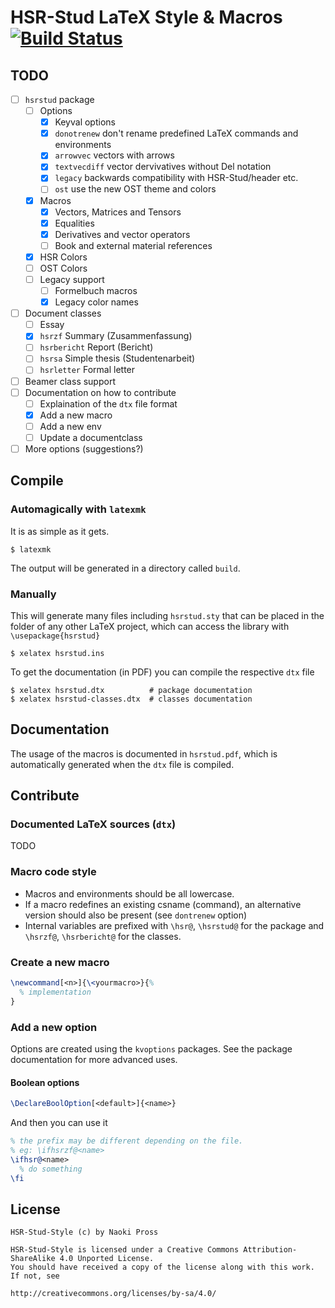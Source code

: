 # HSR-Stud LaTeX Style & Macros [![Build Status](https://travis-ci.org/NaoPross/HSRStud-Package.svg?branch=master)](https://travis-ci.org/NaoPross/HSRStud-Package)

## TODO
- [ ] `hsrstud` package
  - [ ] Options
    - [X] Keyval options
    - [X] `donotrenew` don't rename predefined LaTeX commands and environments
    - [X] `arrowvec` vectors with arrows
    - [X] `textvecdiff` vector dervivatives without Del notation
    - [X] `legacy` backwards compatibility with HSR-Stud/header etc.
    - [ ] `ost` use the new OST theme and colors
  - [X] Macros
    - [X] Vectors, Matrices and Tensors
    - [X] Equalities
    - [X] Derivatives and vector operators
    - [ ] Book and external material references
  - [X] HSR Colors
  - [ ] OST Colors
  - [ ] Legacy support
    - [ ] Formelbuch macros
    - [X] Legacy color names
- [ ] Document classes
  - [ ] Essay 
  - [X] `hsrzf` Summary (Zusammenfassung)
  - [ ] `hsrbericht` Report (Bericht)
  - [ ] `hsrsa` Simple thesis (Studentenarbeit)
  - [ ] `hsrletter` Formal letter
- [ ] Beamer class support
- [ ] Documentation on how to contribute
  - [ ] Explaination of the `dtx` file format
  - [X] Add a new macro
  - [ ] Add a new env
  - [ ] Update a documentclass
- [ ] More options (suggestions?)

## Compile
### Automagically with `latexmk`
It is as simple as it gets.
```
$ latexmk
```
The output will be generated in a directory called `build`.

### Manually
This will generate many files including `hsrstud.sty` that can be placed in the folder of any other LaTeX project, which can access the library with `\usepackage{hsrstud}`
```
$ xelatex hsrstud.ins
```

To get the documentation (in PDF) you can compile the respective `dtx` file
```
$ xelatex hsrstud.dtx          # package documentation
$ xelatex hsrstud-classes.dtx  # classes documentation
``` 

## Documentation
The usage of the macros is documented in `hsrstud.pdf`, which is automatically generated when
the `dtx` file is compiled.

## Contribute
### Documented LaTeX sources (`dtx`)
TODO

### Macro code style
- Macros and environments should be all lowercase.
- If a macro redefines an existing csname (command), an alternative version should also be present (see `dontrenew` option)
- Internal variables are prefixed with `\hsr@`, `\hsrstud@` for the package and `\hsrzf@`, `\hsrbericht@` for the classes.
 
### Create a new macro
```latex
\newcommand[<n>]{\<yourmacro>}{%
  % implementation
}
```

### Add a new option
Options are created using the `kvoptions` packages. See the package documentation for more advanced uses.

#### Boolean options
```latex
\DeclareBoolOption[<default>]{<name>}
```

And then you can use it

```latex
% the prefix may be different depending on the file.
% eg: \ifhsrzf@<name>
\ifhsr@<name>
  % do something
\fi
```

## License
```
HSR-Stud-Style (c) by Naoki Pross

HSR-Stud-Style is licensed under a Creative Commons Attribution-ShareAlike 4.0 Unported License.
You should have received a copy of the license along with this work. If not, see

http://creativecommons.org/licenses/by-sa/4.0/
```
